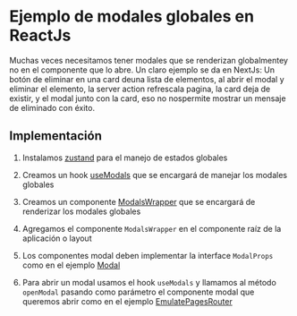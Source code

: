 # Ejemplo de modales globales en ReactJs


Muchas veces necesitamos tener modales que se renderizan globalmentey no en el componente que lo abre.
Un claro ejemplo se da en NextJs: Un botón de eliminar en una card deuna lista de elementos, 
al abrir el modal y eliminar el elemento, la server action refrescala pagina, 
la card deja de existir, y el modal junto con la card, eso no nospermite mostrar un mensaje de eliminado con éxito.
    

## Implementación

1) Instalamos [zustand](https://zustand-demo.pmnd.rs/) para el manejo de estados globales


2) Creamos un hook [useModals](./src/hooks/use-modals.ts) que se encargará de manejar los modales globales


3) Creamos un componente [ModalsWrapper](./src/components/modals-wrapper.tsx) que se encargará de renderizar los modales globales

4) Agregamos el componente ```ModalsWrapper``` en el componente raíz de la aplicación o layout

5) Los componentes modal deben implementar la interface ```ModalProps``` como en el ejemplo [Modal](./src/components/modal.tsx)

6) Para abrir un modal usamos el hook ```useModals``` y llamamos al método ```openModal``` pasando como parámetro el componente modal que queremos abrir como en el ejemplo [EmulatePagesRouter](./src/App.tsx#EmulatePagesRouter)

